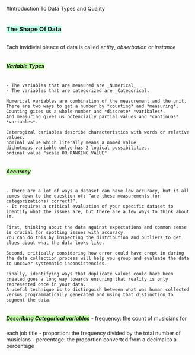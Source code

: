 #Introduction To Data Types and Quality

<h3 style="background-color:#BAFFE6; display: inline-block">The Shape Of Data</h3>

Each invidivial pieace of data is called *entity*, *obserbation* or *instance*

<h5 style="background-color:#BFFFA6; display: inline-block">Variable Types</h5>
    
    - The variables that are measured are _Numerical_ 
    - The variables that are categorized are _Categorical.

    Numerical variables are combination of the measurement and the unit. 
    There are two ways to get a number by *counting* and *measuring*.
    Counting gices us a whole number and *discrete* *varibales*. 
    And measuring gives us potencially partial values and *continuos* *variables*.

    Caterogizal cariables describe characteristics with words or relative values.
    nominal value which literally means a named value
    dichotmous variable onlye has 2 logical possibilities. 
    ordinal value "scale OR RANKING VALUE"

<h5 style="background-color:#BFFFA6; display: inline-block">Accuracy</h5>

    - There are a lot of ways a dataset can have low accuracy, but it all comes down to the question of: “are these measurements (or categorizations) correct?”. 
    - It requires a critical evaluation of your specific dataset to identify what the issues are, but there are a few ways to think about it.

    First, thinking about the data against expectations and common sense is crucial for spotting issues with accuracy. 
    You can do this by inspecting the distribution and outliers to get clues about what the data looks like.

    Second, critically considering how error could have crept in during the data collection process will help you group and evaluate the data to uncover systematic inconsistencies.

    Finally, identifying ways that duplicate values could have been created goes a long way towards ensuring that reality is only represented once in your data. 
    A useful technique is to distinguish between what was human collected versus programmatically generated and using that distinction to segment the data.

<h5 style="background-color:#BFFFA6; display: inline-block">Describing Categorical variables</h5>
    - frequency: the count of musicians for each job title
    - proportion: the frequency divided by the total number of musicians
    - percentage: the proportion converted from a decimal to a percentage